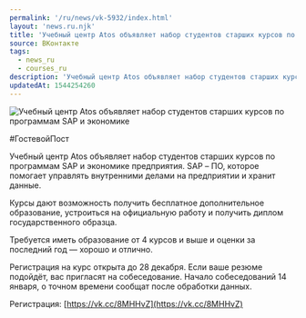 ```yaml
---
permalink: '/ru/news/vk-5932/index.html'
layout: 'news.ru.njk'
title: 'Учебный центр Atos объявляет набор студентов старших курсов по программам SAP и экономике'
source: ВКонтакте
tags:
  - news_ru
  - courses_ru
description: 'Учебный центр Atos объявляет набор студентов старших курсов по программам SAP и экономике'
updatedAt: 1544254260
---
```

![Учебный центр Atos объявляет набор студентов старших курсов по программам SAP и экономике](https://sun9-5.userapi.com/impf/c851416/v851416004/5d161/rnlOaRya4OY.jpg?size=1280x720&quality=96&proxy=1&sign=29fc8717d5d24f69f2e0e14cb0163935&c_uniq_tag=GEW8p9UbOnamguniiE4mP9HNEg5IZ_hJFdUQwkLqO54&type=album)

#ГостевойПост

Учебный центр Atos объявляет набор студентов старших курсов по программам SAP и экономике предприятия. SAP – ПО, которое помогает управлять внутренними делами на предприятии и хранит данные.

Курсы дают возможность получить бесплатное дополнительное образование, устроиться на официальную работу и получить диплом государственного образца.

Требуется иметь образование от 4 курсов и выше и оценки за последний год — хорошо и отлично.

Регистрация на курс открыта до 28 декабря. Если ваше резюме подойдёт, вас пригласят на собеседование. Начало собеседований 14 января, о точном времени сообщат после обработки данных.

Регистрация: [https://vk.cc/8MHHvZ](https://vk.cc/8MHHvZ)
